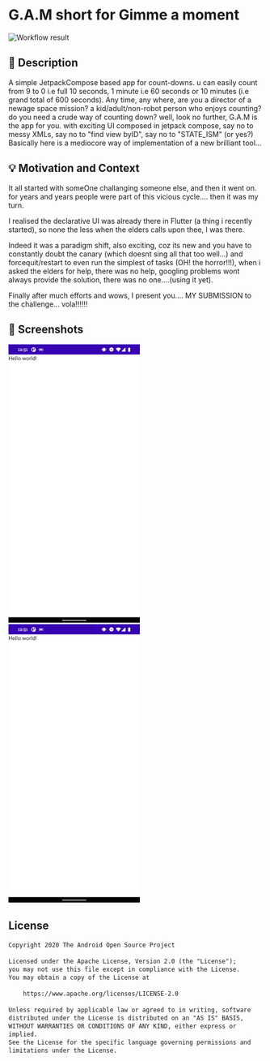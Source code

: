# G.A.M short for Gimme a moment

<!--- Replace <OWNER> with your Github Username and <REPOSITORY> with the name of your repository. -->
<!--- You can find both of these in the url bar when you open your repository in github. -->
![Workflow result](https://github.com/AkdeBoss/AndroidChallenge2/workflows/Check/badge.svg)


## :scroll: Description
<!--- Describe your app in one or two sentences -->
A simple JetpackCompose based app for count-downs. u can easily count from 9 to 0 i.e full 10 seconds, 1 minute i.e 60 seconds or 10 minutes (i.e grand total of 600 seconds). Any time, any where, are you a director of a newage space mission? a kid/adult/non-robot person who enjoys counting? do you need a crude way of counting down? well, look no further, G.A.M <give me a moment> is the app for you. with exciting UI composed in jetpack compose, say no to messy XMLs, say no to "find view byID", say no to "STATE_ISM" (or yes?) Basically here is a mediocore way of implementation of a new brilliant tool...

## :bulb: Motivation and Context
<!--- Optionally point readers to interesting parts of your submission. -->
<!--- What are you especially proud of? -->
It all started with someOne challanging someone else, and then it went on.
for years and years people were part of this vicious cycle.... then it was my turn.

I realised the declarative UI was already there in Flutter (a thing i recently started), so none the less when the elders calls upon thee, I was there.

Indeed it was a paradigm shift, also exciting, coz its new and you have to constantly doubt the canary (which doesnt sing all that too well...) and forcequit/restart to even run the simplest of tasks (OH! the horror!!!), when i asked the elders for help, there was no help, googling problems wont always provide the solution, there was no one....(using it yet).

Finally after much efforts and wows, I present you.... MY SUBMISSION to the challenge... vola!!!!!!


## :camera_flash: Screenshots
<!-- You can add more screenshots here if you like -->
<img src="/results/screenshot_1.png" width="260">&emsp;<img src="/results/screenshot_2.png" width="260">

## License
```
Copyright 2020 The Android Open Source Project

Licensed under the Apache License, Version 2.0 (the "License");
you may not use this file except in compliance with the License.
You may obtain a copy of the License at

    https://www.apache.org/licenses/LICENSE-2.0

Unless required by applicable law or agreed to in writing, software
distributed under the License is distributed on an "AS IS" BASIS,
WITHOUT WARRANTIES OR CONDITIONS OF ANY KIND, either express or implied.
See the License for the specific language governing permissions and
limitations under the License.
```
